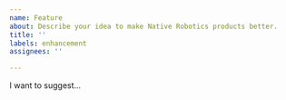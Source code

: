 ```yaml
---
name: Feature
about: Describe your idea to make Native Robotics products better.
title: ''
labels: enhancement
assignees: ''

---
```


I want to suggest...
